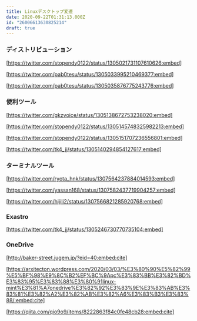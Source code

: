 ```yaml
---
title: Linuxデスクトップ変遷
date: 2020-09-22T01:31:13.000Z
id: "26006613630825214"
draft: true
---
```

### ディストリビューション


[https://twitter.com/stopendy0122/status/1305021731107610626:embed]



[https://twitter.com/pab0tesu/status/1305033995210469377:embed]



[https://twitter.com/pab0tesu/status/1305035876775243776:embed]



### 便利ツール




[https://twitter.com/gkzvoice/status/1305138672753238020:embed]




[https://twitter.com/stopendy0122/status/1305145748325982213:embed]





[https://twitter.com/stopendy0122/status/1305151707236556801:embed]



[https://twitter.com/tk4_jj/status/1305140294854127617:embed]


### ターミナルツール



[https://twitter.com/ryota_hnk/status/1307564237884014593:embed]


[https://twitter.com/yassan168/status/1307582437719904257:embed]



[https://twitter.com/hijili2/status/1307566821285920768:embed]


### Exastro

[https://twitter.com/tk4_jj/status/1305246730770735104:embed]


### OneDrive

[http://baker-street.jugem.jp/?eid=40:embed:cite]

[https://arxitecton.wordpress.com/2020/03/03/%E3%80%90%E5%82%99%E5%BF%98%E9%8C%B2%EF%BC%9Apc%E3%83%BB%E3%82%BD%E3%83%95%E3%83%88%E3%80%91linux-mint%E3%81%A7onedrive%E3%82%92%E3%83%9E%E3%83%AB%E3%83%81%E3%82%A2%E3%82%AB%E3%82%A6%E3%83%B3%E3%83%88/:embed:cite]

[https://qiita.com/qio9o9/items/8222863f84c0fe48cb28:embed:cite]

